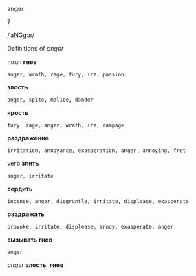 anger

?

/ˈaNGɡər/

Definitions of _anger_

noun
**гнев**

    anger, wrath, rage, fury, ire, passion
**злость**

    anger, spite, malice, dander
**ярость**

    fury, rage, anger, wrath, ire, rampage
**раздражение**

    irritation, annoyance, exasperation, anger, annoying, fret

verb
**злить**

    anger, irritate
**сердить**

    incense, anger, disgruntle, irritate, displease, exasperate
**раздражать**

    provoke, irritate, displease, annoy, exasperate, anger
**вызывать гнев**

    anger

_anger_
**злость**, **гнев**
